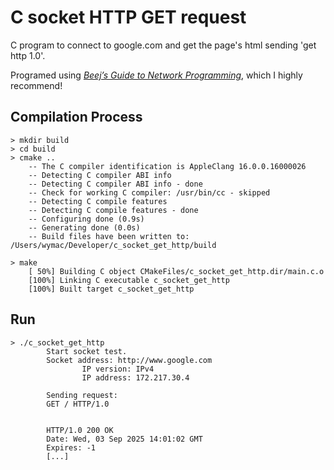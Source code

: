 # C socket HTTP GET request
C program to connect to google.com and get the page's html sending 'get http 1.0'.

Programed using [*Beej’s Guide to Network Programming*](https://beej.us/guide/bgnet/), which I highly recommend! 
## Compilation Process
```
> mkdir build
> cd build
> cmake ..
    -- The C compiler identification is AppleClang 16.0.0.16000026
    -- Detecting C compiler ABI info
    -- Detecting C compiler ABI info - done
    -- Check for working C compiler: /usr/bin/cc - skipped
    -- Detecting C compile features
    -- Detecting C compile features - done
    -- Configuring done (0.9s)
    -- Generating done (0.0s)
    -- Build files have been written to: /Users/wymac/Developer/c_socket_get_http/build

> make
    [ 50%] Building C object CMakeFiles/c_socket_get_http.dir/main.c.o
    [100%] Linking C executable c_socket_get_http
    [100%] Built target c_socket_get_http
```
## Run
```
> ./c_socket_get_http
        Start socket test.
        Socket address: http://www.google.com
                IP version: IPv4
                IP address: 172.217.30.4

        Sending request:
        GET / HTTP/1.0


        HTTP/1.0 200 OK
        Date: Wed, 03 Sep 2025 14:01:02 GMT
        Expires: -1
        [...]
```